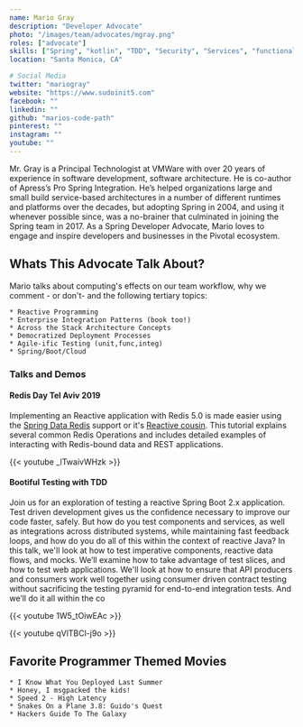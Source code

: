 ```yaml
---
name: Mario Gray
description: "Developer Advocate"
photo: "/images/team/advocates/mgray.png"
roles: ["advocate"]
skills: ["Spring", "kotlin", "TDD", "Security", "Services", "functional", "Kubernetes"]
location: "Santa Monica, CA"

# Social Media 
twitter: "mariogray"
website: "https://www.sudoinit5.com"
facebook: ""
linkedin: ""
github: "marios-code-path"
pinterest: ""
instagram: ""
youtube: ""
---
```


Mr. Gray is a Principal Technologist at VMWare with over 20 years of experience in software development, software architecture. He is co-author of Apress’s Pro Spring Integration. He’s helped organizations large and small build service-based architectures in a number of different runtimes and platforms over the decades, but adopting Spring in 2004, and using it whenever possible since, was a no-brainer that culminated in joining the Spring team in 2017. As a Spring Developer Advocate, Mario loves to engage and inspire developers and businesses in the Pivotal ecosystem.

<!--more-->

## Whats This Advocate Talk About?

Mario talks about computing's effects on our team workflow, why we comment - or don't- and the following tertiary topics:

    * Reactive Programming
    * Enterprise Integration Patterns (book too!)
    * Across the Stack Architecture Concepts
    * Democratized Deployment Processes
    * Agile-ific Testing (unit,func,integ)
    * Spring/Boot/Cloud

### Talks and Demos

#### Redis Day Tel Aviv 2019

Implementing an Reactive application with Redis 5.0 is made easier using the [Spring Data Redis](https://spring.io/projects/spring-data-redis) support or it's [Reactive cousin](https://spring.io/guides/gs/spring-data-reactive-redis/). This
tutorial explains several common Redis Operations
and includes detailed examples of interacting
with Redis-bound data and REST applications.

{{< youtube _lTwaivWHzk >}}


#### Bootiful Testing with TDD

Join us for an exploration of testing a reactive Spring Boot 2.x application. Test driven development gives us the confidence necessary to improve our code faster, safely. But how do you test components and services, as well as integrations across distributed systems, while maintaining fast feedback loops, and how do you do all of this within the context of reactive Java? In this talk, we'll look at how to test imperative components, reactive data flows, and mocks. We’ll examine how to take advantage of test slices, and how to test web applications. We'll look at how to ensure that API producers and consumers work well together using consumer driven contract testing without sacrificing the testing pyramid for end-to-end integration tests. And we’ll do it all within the co

{{< youtube 1W5_tOiwEAc >}}

{{< youtube qVlTBCl-j9o >}}

#### 

## Favorite Programmer Themed Movies

    * I Know What You Deployed Last Summer
    * Honey, I msgpacked the kids!
    * Speed 2 - High Latency
    * Snakes On a Plane 3.8: Guido's Quest
    * Hackers Guide To The Galaxy
